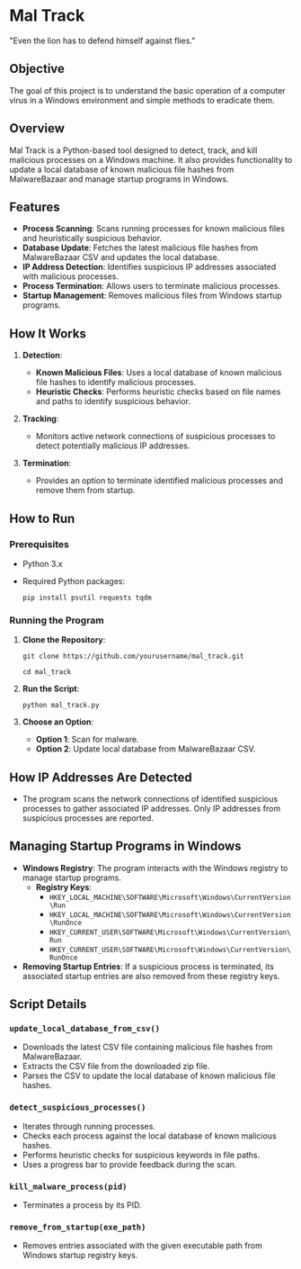 # Mal Track

"Even the lion has to defend himself against flies."

## Objective

The goal of this project is to understand the basic operation of a computer virus in a Windows environment and simple methods to eradicate them.

## Overview

Mal Track is a Python-based tool designed to detect, track, and kill malicious processes on a Windows machine. It also provides functionality to update a local database of known malicious file hashes from MalwareBazaar and manage startup programs in Windows.

## Features

- **Process Scanning**: Scans running processes for known malicious files and heuristically suspicious behavior.
- **Database Update**: Fetches the latest malicious file hashes from MalwareBazaar CSV and updates the local database.
- **IP Address Detection**: Identifies suspicious IP addresses associated with malicious processes.
- **Process Termination**: Allows users to terminate malicious processes.
- **Startup Management**: Removes malicious files from Windows startup programs.

## How It Works

1. **Detection**:

    - **Known Malicious Files**: Uses a local database of known malicious file hashes to identify malicious processes.
    - **Heuristic Checks**: Performs heuristic checks based on file names and paths to identify suspicious behavior.

2. **Tracking**:

    - Monitors active network connections of suspicious processes to detect potentially malicious IP addresses.

3. **Termination**:

    - Provides an option to terminate identified malicious processes and remove them from startup.

## How to Run

### Prerequisites

- Python 3.x
- Required Python packages:

  `pip install psutil requests tqdm`

### Running the Program

1. **Clone the Repository**:

    `git clone https://github.com/yourusername/mal_track.git`

    `cd mal_track`

2. **Run the Script**:

    `python mal_track.py`

3. **Choose an Option**:

    - **Option 1**: Scan for malware.
    - **Option 2**: Update local database from MalwareBazaar CSV.

How IP Addresses Are Detected
-----------------------------

- The program scans the network connections of identified suspicious processes to gather associated IP addresses. Only IP addresses from suspicious processes are reported.

Managing Startup Programs in Windows
------------------------------------

- **Windows Registry**: The program interacts with the Windows registry to manage startup programs.
  - **Registry Keys**:
    - `HKEY_LOCAL_MACHINE\SOFTWARE\Microsoft\Windows\CurrentVersion\Run`
    - `HKEY_LOCAL_MACHINE\SOFTWARE\Microsoft\Windows\CurrentVersion\RunOnce`
    - `HKEY_CURRENT_USER\SOFTWARE\Microsoft\Windows\CurrentVersion\Run`
    - `HKEY_CURRENT_USER\SOFTWARE\Microsoft\Windows\CurrentVersion\RunOnce`
- **Removing Startup Entries**: If a suspicious process is terminated, its associated startup entries are also removed from these registry keys.

Script Details
--------------

### `update_local_database_from_csv()`

- Downloads the latest CSV file containing malicious file hashes from MalwareBazaar.
- Extracts the CSV file from the downloaded zip file.
- Parses the CSV to update the local database of known malicious file hashes.

### `detect_suspicious_processes()`

- Iterates through running processes.
- Checks each process against the local database of known malicious hashes.
- Performs heuristic checks for suspicious keywords in file paths.
- Uses a progress bar to provide feedback during the scan.

### `kill_malware_process(pid)`

- Terminates a process by its PID.

### `remove_from_startup(exe_path)`

- Removes entries associated with the given executable path from Windows startup registry keys.
